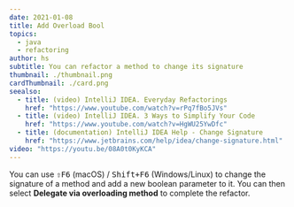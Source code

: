 ```yaml
---
date: 2021-01-08
title: Add Overload Bool
topics:
  - java
  - refactoring
author: hs
subtitle: You can refactor a method to change its signature
thumbnail: ./thumbnail.png
cardThumbnail: ./card.png
seealso:
  - title: (video) IntelliJ IDEA. Everyday Refactorings
    href: "https://www.youtube.com/watch?v=rPq7fBo5JVs"
  - title: (video) IntelliJ IDEA. 3 Ways to Simplify Your Code
    href: "https://www.youtube.com/watch?v=HgWU25YwDfc"
  - title: (documentation) IntelliJ IDEA Help - Change Signature
    href: "https://www.jetbrains.com/help/idea/change-signature.html"
video: "https://youtu.be/08A0t0KyKCA"
---
```


You can use <kbd>⇧F6</kbd> (macOS) / <kbd>Shift+F6</kbd> (Windows/Linux) to change the signature of a method and add a new boolean parameter to it. You can then select **Delegate via overloading method** to complete the refactor.

